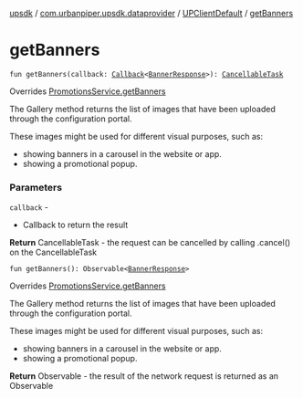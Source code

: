 [upsdk](../../index.md) / [com.urbanpiper.upsdk.dataprovider](../index.md) / [UPClientDefault](index.md) / [getBanners](./get-banners.md)

# getBanners

`fun getBanners(callback: `[`Callback`](../-callback/index.md)`<`[`BannerResponse`](../../com.urbanpiper.upsdk.model.networkresponse/-banner-response/index.md)`>): `[`CancellableTask`](../-cancellable-task/index.md)

Overrides [PromotionsService.getBanners](../-promotions-service/get-banners.md)

The Gallery method returns the list of images that have been uploaded through the configuration portal.

These images might be used for different visual purposes, such as:

* showing banners in a carousel in the website or app.
* showing a promotional popup.

### Parameters

`callback` -
* Callback to return the result

**Return**
CancellableTask - the request can be cancelled by calling .cancel() on the CancellableTask

`fun getBanners(): Observable<`[`BannerResponse`](../../com.urbanpiper.upsdk.model.networkresponse/-banner-response/index.md)`>`

Overrides [PromotionsService.getBanners](../-promotions-service/get-banners.md)

The Gallery method returns the list of images that have been uploaded through the configuration portal.

These images might be used for different visual purposes, such as:

* showing banners in a carousel in the website or app.
* showing a promotional popup.

**Return**
Observable - the result of the network request is returned as an Observable

